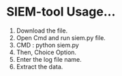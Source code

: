 # SIEM-tool Usage...
1. Download the file.
2. Open Cmd and run siem.py file.
3. CMD : python siem.py
4. Then, Choice Option.
5. Enter the log file name.
6. Extract the data.

